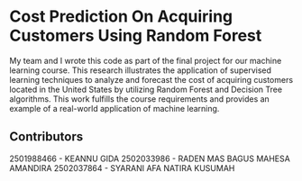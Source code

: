 # Cost Prediction On Acquiring Customers Using Random Forest

My team and I wrote this code as part of the final project for our machine learning course. This research illustrates the application of supervised learning techniques to analyze and forecast the cost of acquiring customers located in the United States by utilizing Random Forest and Decision Tree algorithms. This work fulfills the course requirements and provides an example of a real-world application of machine learning.

## Contributors
2501988466 - KEANNU GIDA
2502033986 - RADEN MAS BAGUS MAHESA AMANDIRA
2502037864 - SYARANI AFA NATIRA KUSUMAH

